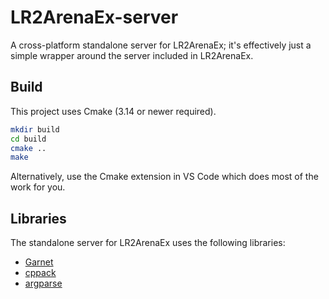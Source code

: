 # LR2ArenaEx-server

A cross-platform standalone server for LR2ArenaEx; it's effectively just a simple wrapper around the server included in LR2ArenaEx.

## Build

This project uses Cmake (3.14 or newer required).
```bash
mkdir build
cd build
cmake ..
make
```
Alternatively, use the Cmake extension in VS Code which does most of the work for you.

## Libraries

The standalone server for LR2ArenaEx uses the following libraries:
- [Garnet](https://github.com/jopo86/garnet)
- [cppack](https://github.com/dacap/cppack)
- [argparse](https://github.com/p-ranav/argparse)
